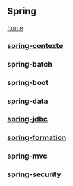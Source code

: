 ## Spring

[home](../index-java.md)

### [spring-contexte](./spring-contexte/index.md)

### spring-batch

### spring-boot

### spring-data

### [spring-jdbc](./spring-jdbc/index-spring-jdbc.md)

### [spring-formation](./spring-formation/enonce/Exo01-Installation.html)

### spring-mvc

### spring-security
